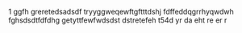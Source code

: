 1
ggfh
greretedsadsdf
tryyggweqewftgftttdshj
fdffeddqgrrhyqwdwh
fghsdsdtfdfdhg
getyttfewfwdsdst
dstretefeh
t54d
yr
da
eht
re
er
r
